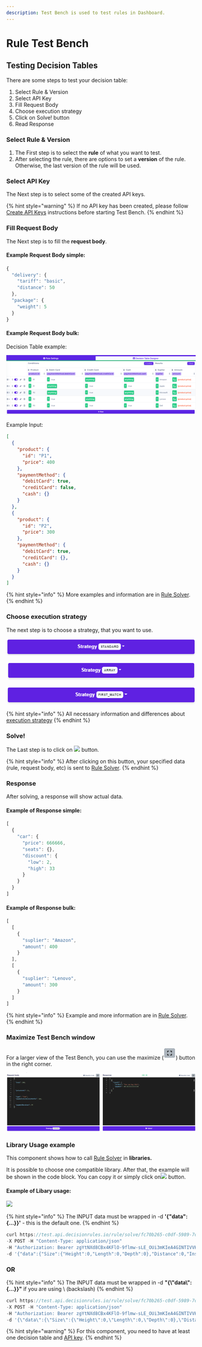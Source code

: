 ```yaml
---
description: Test Bench is used to test rules in Dashboard.
---
```


# Rule Test Bench

## Testing Decision Tables

There are some steps to test your decision table:

1. Select Rule & Version
2. Select API Key
3. Fill Request Body
4. Choose execution strategy
5. Click on Solve! button
6. Read Response

### Select Rule & Version

1. The First step is to select the **rule** of what you want to test.
2. After selecting the rule, there are options to set a **version** of the rule. Otherwise, the last version of the rule will be used.

### Select API Key

The Next step is to select some of the created API keys.

{% hint style="warning" %}
If no API key has been created, please follow[ Create API Keys](../api/api-keys/) instructions before starting Test Bench.
{% endhint %}

### Fill Request Body

The Next step is to fill the **request body**.

#### Example Request Body simple:

```javascript
{
  "delivery": {
    "tariff": "basic",
    "distance": 50
  },
  "package": {
    "weight": 5
  }
}
```

#### Example Request Body bulk:

Decision Table example:

![](<../.gitbook/assets/image (148) (1) (1).png>)

Example Input:

```json
[
  {
    "product": {
      "id": "P1",
      "price": 400
    },
    "paymentMethod": {
      "debitCard": true,
      "creditCard": false,
      "cash": {}
    }
  },
  {
    "product": {
      "id": "P2",
      "price": 300
    },
    "paymentMethod": {
      "debitCard": true,
      "creditCard": {},
      "cash": {}
    }
  }
]
```

{% hint style="info" %}
More examples and information are in [Rule Solver](../api/rule-solver-api.md).
{% endhint %}

### Choose execution strategy

The next step is to choose a strategy, that you want to use.

![](../.gitbook/assets/strategy.png)

![](../.gitbook/assets/strategy2.png)

![](../.gitbook/assets/strategy3.png)

{% hint style="info" %}
All necessary information and differences about [execution strategy](../other/execution-strategy.md)
{% endhint %}

### Solve!

The Last step is to click on ![](../.gitbook/assets/vystrizek.png) button.

{% hint style="info" %}
After clicking on this button, your specified data (rule, request body, etc) is sent to [Rule Solver](../api/rule-solver-api.md).
{% endhint %}

### Response

After solving, a response will show actual data.

#### Example of Response simple:

```javascript
[
  {
    "car": {
      "price": 666666,
      "seats": {},
      "discount": {
        "low": 2,
        "high": 33
      }
    }
  }
]
```

#### Example of Response bulk:

```javascript
[
  [
    {
      "suplier": "Amazon",
      "amount": 400
    }
  ],
  [
    {
      "suplier": "Lenovo",
      "amount": 300
    }
  ]
]
```

{% hint style="info" %}
Example and more information are in [Rule Solver](../api/rule-solver-api.md).
{% endhint %}

### Maximize Test Bench window

For a larger view of the Test Bench, you can use the maximize (![](../.gitbook/assets/max.png)) button in the right corner.

![](../.gitbook/assets/maximalize.png)

### Library Usage example

This component shows how to call [Rule Solver](../api/rule-solver-api.md) in **libraries.**

It is possible to choose one compatible library. After that, the example will be shown in the code block. You can copy it or simply click on![](<../.gitbook/assets/screenshoteasy-1- (1).png>) button.

#### **Example of Libary usage:**

![](../.gitbook/assets/code-example.png)

{% hint style="info" %}
The INPUT data must be wrapped in -d **'{"data":{...}}'** - this is the default one.
{% endhint %}

```javascript
curl https://test.api.decisionrules.io/rule/solve/fc70b265-c0df-5989-7dd9-17ed527a15ec/1
-X POST -H "Content-Type: application/json"
-H "Authorization: Bearer zgYtNXd8CBx4KFlO-9flmw-sLE_OUi3mKIeA4GINTIVVHe1GK1CFNTXgV4To-goZ"
-d '{"data":{"Size":{"Height":0,"Length":0,"Depth":0},"Distance":0,"Insurance":{"Class":1,"Value":0}}}'
```

### OR

{% hint style="info" %}
The INPUT data must be wrapped in -d **"{\\"data\\":{...}}"** if you are using \ (backslash)
{% endhint %}

```javascript
curl https://test.api.decisionrules.io/rule/solve/fc70b265-c0df-5989-7dd9-17ed527a15ec/1
-X POST -H "Content-Type: application/json"
-H "Authorization: Bearer zgYtNXd8CBx4KFlO-9flmw-sLE_OUi3mKIeA4GINTIVVHe1GK1CFNTXgV4To-goZ"
-d '{\"data\":{\"Size\":{\"Height\":0,\"Length\":0,\"Depth\":0},\"Distance\":0,\"Insurance\":{\"Class\":1,\"Value\":0}}}'
```

{% hint style="warning" %}
For this component, you need to have at least one decision table and [API key](../api/api-keys/).
{% endhint %}
